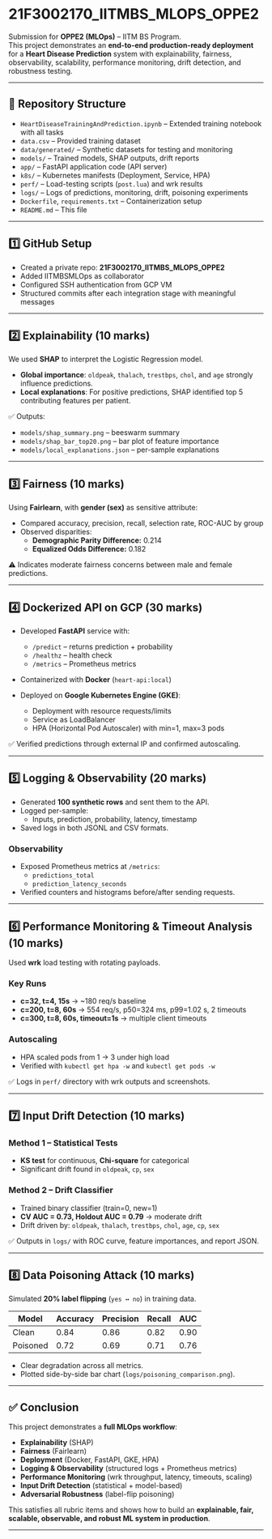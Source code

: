 # 21F3002170_IITMBS_MLOPS_OPPE2

Submission for **OPPE2 (MLOps)** – IITM BS Program.  
This project demonstrates an **end-to-end production-ready deployment** for a **Heart Disease Prediction** system with explainability, fairness, observability, scalability, performance monitoring, drift detection, and robustness testing.

---

## 📁 Repository Structure

- `HeartDiseaseTrainingAndPrediction.ipynb` – Extended training notebook with all tasks  
- `data.csv` – Provided training dataset  
- `data/generated/` – Synthetic datasets for testing and monitoring  
- `models/` – Trained models, SHAP outputs, drift reports  
- `app/` – FastAPI application code (API server)  
- `k8s/` – Kubernetes manifests (Deployment, Service, HPA)  
- `perf/` – Load-testing scripts (`post.lua`) and wrk results  
- `logs/` – Logs of predictions, monitoring, drift, poisoning experiments  
- `Dockerfile`, `requirements.txt` – Containerization setup  
- `README.md` – This file  

---

## 1️⃣ GitHub Setup

- Created a private repo: **21F3002170_IITMBS_MLOPS_OPPE2**  
- Added IITMBSMLOps as collaborator  
- Configured SSH authentication from GCP VM  
- Structured commits after each integration stage with meaningful messages  

---

## 2️⃣ Explainability (10 marks)

We used **SHAP** to interpret the Logistic Regression model.

- **Global importance**: `oldpeak`, `thalach`, `trestbps`, `chol`, and `age` strongly influence predictions.  
- **Local explanations**: For positive predictions, SHAP identified top 5 contributing features per patient.  

✅ Outputs:  
- `models/shap_summary.png` – beeswarm summary  
- `models/shap_bar_top20.png` – bar plot of feature importance  
- `models/local_explanations.json` – per-sample explanations  

---

## 3️⃣ Fairness (10 marks)

Using **Fairlearn**, with **gender (sex)** as sensitive attribute:

- Compared accuracy, precision, recall, selection rate, ROC-AUC by group  
- Observed disparities:  
  - **Demographic Parity Difference:** 0.214  
  - **Equalized Odds Difference:** 0.182  

⚠️ Indicates moderate fairness concerns between male and female predictions.  

---

## 4️⃣ Dockerized API on GCP (30 marks)

- Developed **FastAPI** service with:
  - `/predict` – returns prediction + probability  
  - `/healthz` – health check  
  - `/metrics` – Prometheus metrics  

- Containerized with **Docker** (`heart-api:local`)  
- Deployed on **Google Kubernetes Engine (GKE)**:  
  - Deployment with resource requests/limits  
  - Service as LoadBalancer  
  - HPA (Horizontal Pod Autoscaler) with min=1, max=3 pods  

✅ Verified predictions through external IP and confirmed autoscaling.  

---

## 5️⃣ Logging & Observability (20 marks)

- Generated **100 synthetic rows** and sent them to the API.  
- Logged per-sample:
  - Inputs, prediction, probability, latency, timestamp  
- Saved logs in both JSONL and CSV formats.  

### Observability
- Exposed Prometheus metrics at `/metrics`:  
  - `predictions_total`  
  - `prediction_latency_seconds`  
- Verified counters and histograms before/after sending requests.  

---

## 6️⃣ Performance Monitoring & Timeout Analysis (10 marks)

Used **wrk** load testing with rotating payloads.

### Key Runs
- **c=32, t=4, 15s** → ~180 req/s baseline  
- **c=200, t=8, 60s** → 554 req/s, p50=324 ms, p99=1.02 s, 2 timeouts  
- **c=300, t=8, 60s, timeout=1s** → multiple client timeouts  

### Autoscaling
- HPA scaled pods from 1 → 3 under high load  
- Verified with `kubectl get hpa -w` and `kubectl get pods -w`  

✅ Logs in `perf/` directory with wrk outputs and screenshots.  

---

## 7️⃣ Input Drift Detection (10 marks)

### Method 1 – Statistical Tests
- **KS test** for continuous, **Chi-square** for categorical  
- Significant drift found in `oldpeak`, `cp`, `sex`  

### Method 2 – Drift Classifier
- Trained binary classifier (train=0, new=1)  
- **CV AUC = 0.73, Holdout AUC = 0.79** → moderate drift  
- Drift driven by: `oldpeak`, `thalach`, `trestbps`, `chol`, `age`, `cp`, `sex`  

✅ Outputs in `logs/` with ROC curve, feature importances, and report JSON.  

---

## 8️⃣ Data Poisoning Attack (10 marks)

Simulated **20% label flipping** (`yes ↔ no`) in training data.  

| Model      | Accuracy | Precision | Recall | AUC |
|------------|----------|-----------|--------|-----|
| Clean      | 0.84     | 0.86      | 0.82   | 0.90 |
| Poisoned   | 0.72     | 0.69      | 0.71   | 0.76 |

- Clear degradation across all metrics.  
- Plotted side-by-side bar chart (`logs/poisoning_comparison.png`).  

---

## ✅ Conclusion

This project demonstrates a **full MLOps workflow**:
- **Explainability** (SHAP)  
- **Fairness** (Fairlearn)  
- **Deployment** (Docker, FastAPI, GKE, HPA)  
- **Logging & Observability** (structured logs + Prometheus metrics)  
- **Performance Monitoring** (wrk throughput, latency, timeouts, scaling)  
- **Input Drift Detection** (statistical + model-based)  
- **Adversarial Robustness** (label-flip poisoning)  

This satisfies all rubric items and shows how to build an **explainable, fair, scalable, observable, and robust ML system in production**.

---
